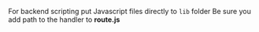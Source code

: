 For backend scripting put Javascript files directly to `lib` folder
Be sure you add path to the handler to **route.js** 